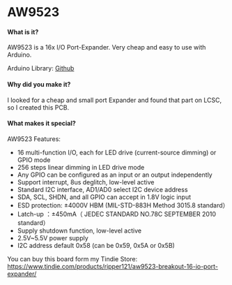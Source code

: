 # AW9523
#### What is it?
AW9523 is a 16x I/O Port-Expander. Very cheap and easy to use with Arduino.

Arduino Library: [Github](https://github.com/adafruit/Adafruit_AW9523)


#### Why did you make it?
I looked for a cheap and small port Expander and found that part on LCSC, so I created this PCB.

#### What makes it special?
AW9523 Features:

- 16 multi-function I/O, each for LED drive (current-source dimming) or GPIO mode
- 256 steps linear dimming in LED drive mode
- Any GPIO can be configured as an input or an output independently
- Support interrupt, 8us deglitch, low-level active
- Standard I2C interface, AD1/AD0 select I2C device address
- SDA, SCL, SHDN, and all GPIO can accept in 1.8V logic input
- ESD protection: ±4000V HBM (MIL-STD-883H Method 3015.8 standard）
- Latch-up ：±450mA（ JEDEC STANDARD NO.78C SEPTEMBER 2010 standard）
- Supply shutdown function, low-level active
- 2.5V~5.5V power supply
- I2C address default 0x58 (can be 0x59, 0x5A or 0x5B)

You can buy this board form my Tindie Store: https://www.tindie.com/products/ripper121/aw9523-breakout-16-io-port-expander/
